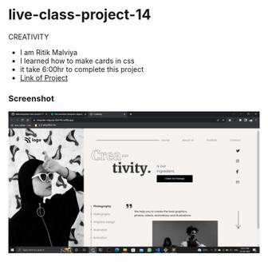 # live-class-project-14

CREATIVITY

- I am Ritik Malviya
- I learned how to make cards in css
- it take 6:00hr to complete this project
- [Link of Project](https://bespoke-rolypoly-6b61f6.netlify.app/ "go to live project")

### Screenshot

![](./Screenshot.PNG)
